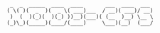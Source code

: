 	 _  _  _____  ____  ____       ___  ____  ___ 
	( \( )(  _  )(  _ \( ___)___  / __)( ___)/ __)
	 )  (  )(_)(  )(_) ))__)(___)( (__  )__) \__ \
	(_)\_)(_____)(____/(____)     \___)(__)  (___/